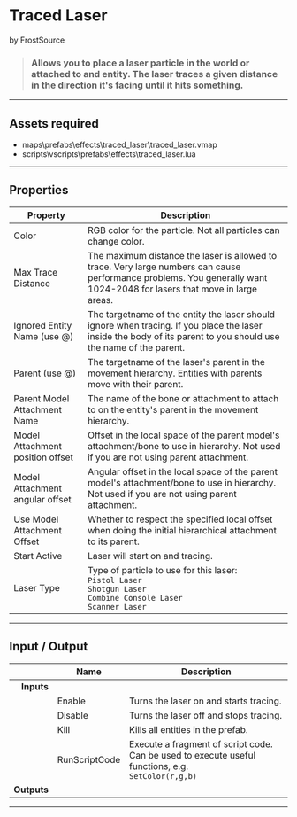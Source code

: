 # Traced Laser
by FrostSource

> ### Allows you to place a laser particle in the world or attached to and entity. The laser traces a given distance in the direction it's facing until it hits something.

---

## Assets required

- maps\prefabs\effects\traced_laser\traced_laser.vmap
- scripts\vscripts\prefabs\effects\traced_laser.lua

---

## Properties

| Property | Description |
| - | - |
| Color | RGB color for the particle. Not all particles can change color.
| Max Trace Distance | The maximum distance the laser is allowed to trace. Very large numbers can cause performance problems. You generally want 1024-2048 for lasers that move in large areas.
| Ignored Entity Name (use @) | The targetname of the entity the laser should ignore when tracing. If you place the laser inside the body of its parent to you should use the name of the parent.
| Parent (use @) | The targetname of the laser's parent in the movement hierarchy. Entities with parents move with their parent.
| Parent Model Attachment Name | The name of the bone or attachment to attach to on the entity's parent in the movement hierarchy.
| Model Attachment position offset | Offset in the local space of the parent model's attachment/bone to use in hierarchy. Not used if you are not using parent attachment.
| Model Attachment angular offset | Angular offset in the local space of the parent model's attachment/bone to use in hierarchy. Not used if you are not using parent attachment.
| Use Model Attachment Offset | Whether to respect the specified local offset when doing the initial hierarchical attachment to its parent.
| Start Active | Laser will start on and tracing.
| Laser Type | Type of particle to use for this laser:<br>`Pistol Laser`<br>`Shotgun Laser`<br>`Combine Console Laser`<br>`Scanner Laser`

---

## Input / Output

|| Name | Description |
| -: | - | - |
| **Inputs**
|| Enable | Turns the laser on and starts tracing.
|| Disable | Turns the laser off and stops tracing.
|| Kill | Kills all entities in the prefab.
|| RunScriptCode | Execute a fragment of script code. Can be used to execute useful functions, e.g.<br>`SetColor(r,g,b)`
| **Outputs**

---